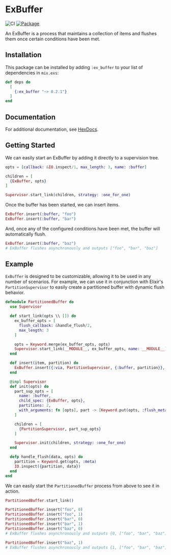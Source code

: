 # ExBuffer

![CI](https://github.com/gdwoolbert3/ex_buffer/actions/workflows/ci.yml/badge.svg)
[![Package](https://img.shields.io/hexpm/v/ex_buffer.svg)](https://hex.pm/packages/ex_buffer)

An ExBuffer is a process that maintains a collection of items and flushes them once certain conditions have been met.

## Installation

This package can be installed by adding `:ex_buffer` to your list of dependencies in `mix.exs`:

```elixir
def deps do
  [
    {:ex_buffer "~> 0.2.1"}
  ]
end
```

## Documentation

For additional documentation, see [HexDocs](https://hexdocs.pm/ex_buffer/readme.html).

## Getting Started

We can easily start an ExBuffer by adding it directly to a supervision tree.

```elixir
opts = [callback: &IO.inspect/1, max_length: 3, name: :buffer]

children = [
  {ExBuffer, opts}
]

Supervisor.start_link(children, strategy: :one_for_one)
```

Once the buffer has been started, we can insert items.

```elixir
ExBuffer.insert(:buffer, "foo")
ExBuffer.insert(:buffer, "bar")
```

And, once any of the configured conditions have been met, the buffer will automatically flush.

```elixir
ExBuffer.insert(:buffer, "baz")
# ExBuffer flushes asynchronously and outputs ["foo", "bar", "baz"]
```

## Example

`ExBuffer` is designed to be customizable, allowing it to be used in any number of scenarios. For example, we can
use it in conjunction with Elixir's `PartitionSupervisor` to easily create a partitioned buffer with dynamic flush
behavior.

```elixir
defmodule PartitionedBuffer do
  use Supervisor

  def start_link(opts \\ []) do
    ex_buffer_opts = [
      flush_callback: &handle_flush/2,
      max_length: 3
    ]

    opts = Keyword.merge(ex_buffer_opts, opts)
    Supervisor.start_link(__MODULE__, ex_buffer_opts, name: __MODULE__)
  end

  def insert(item, partition) do
    ExBuffer.insert({:via, PartitionSupervisor, {:buffer, partition}}, item)
  end

  @impl Supervisor
  def init(opts) do
    part_sup_opts = [
      name: :buffer,
      child_spec: {ExBuffer, opts},
      partitions: 2,
      with_arguments: fn [opts], part -> [Keyword.put(opts, :flush_meta, part)] end
    ]

    children = [
      {PartitionSupervisor, part_sup_opts}
    ]

    Supervisor.init(children, strategy: :one_for_one)
  end

  defp handle_flush(data, opts) do
    partition = Keyword.get(opts, :meta)
    IO.inspect({partition, data})
  end
end
```

We can easily start the `PartitionedBuffer` process from above to see it in action.

```elixir
PartitionedBuffer.start_link()

PartitionedBuffer.insert("foo", 0)
PartitionedBuffer.insert("foo", 1)
PartitionedBuffer.insert("bar", 0)
PartitionedBuffer.insert("bar", 1)
PartitionedBuffer.insert("baz", 0)
# ExBuffer flushes asynchronously and outputs {0, ["foo", "bar", "baz"]}

PartitionedBuffer.insert("baz", 1)
# ExBuffer flushes asynchronously and outputs {1, ["foo", "bar", "baz"]}
```
